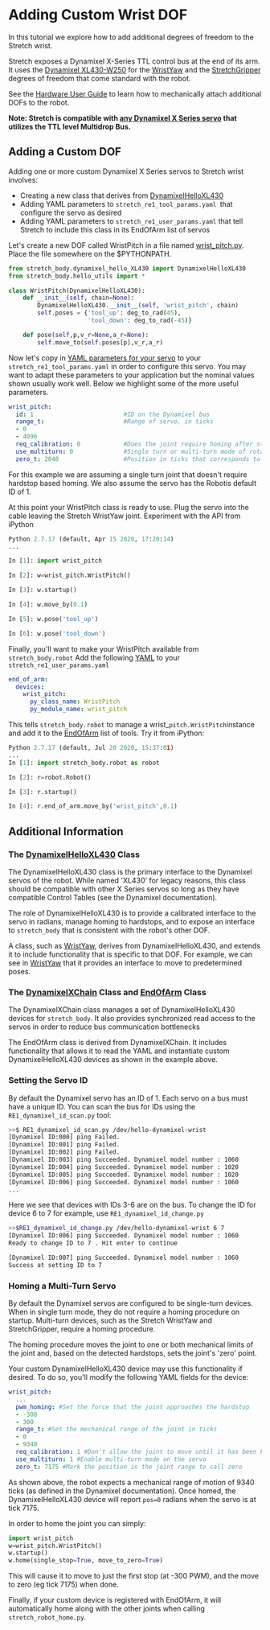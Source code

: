 
# Adding Custom Wrist DOF

In this tutorial we explore how to add additional degrees of freedom to the Stretch wrist. 

Stretch exposes a Dynamixel X-Series TTL control bus at the end of its arm. It uses the [Dynamixel XL430-W250](https://emanual.robotis.com/docs/en/dxl/x/xl430-w250/) for the [WristYaw](https://github.com/hello-robot/stretch_body/blob/master/body/stretch_body/wrist_yaw.py) and the [StretchGripper](https://github.com/hello-robot/stretch_body/blob/master/body/stretch_body/stretch_gripper.py)  degrees of freedom that come standard with the robot. 

See the [Hardware User Guide](https://docs.hello-robot.com/hardware_user_guide/#wrist) to learn how to mechanically attach additional DOFs to the robot.

**Note: Stretch is compatible with [any Dynamixel X Series servo](https://emanual.robotis.com/docs/en/dxl/x/) that utilizes the TTL level Multidrop Bus.**

## Adding a Custom DOF

Adding one or more custom Dynamixel X Series servos to Stretch wrist involves:

* Creating a new class that derives from [DynamixelHelloXL430](https://github.com/hello-robot/stretch_body/blob/master/body/stretch_body/dynamixel_hello_XL430.py)
* Adding YAML parameters to `stretch_re1_tool_params.yaml `that configure the servo as desired
* Adding YAML parameters to `stretch_re1_user_params.yaml` that tell Stretch to include this class in its EndOfArm list of servos

Let's create a new DOF called WristPitch in a file named [wrist_pitch.py](./wrist_pitch.py).  Place the file somewhere on the $PYTHONPATH.

```python
from stretch_body.dynamixel_hello_XL430 import DynamixelHelloXL430
from stretch_body.hello_utils import *

class WristPitch(DynamixelHelloXL430):
    def __init__(self, chain=None):
        DynamixelHelloXL430.__init__(self, 'wrist_pitch', chain)
        self.poses = {'tool_up': deg_to_rad(45),
                      'tool_down': deg_to_rad(-45)}

    def pose(self,p,v_r=None,a_r=None):
        self.move_to(self.poses[p],v_r,a_r)
```

Now let's copy in [YAML parameters for your servo](./stretch_re1_tool_params.yaml) to your `stretch_re1_tool_params.yaml` in order to configure this servo. You may want to adapt these parameters to your application but the nominal values shown usually work well. Below we highlight some of the more useful parameters.

```yaml
wrist_pitch:
  id: 1							#ID on the Dynamixel bus
  range_t:						#Range of servo, in ticks
  - 0
  - 4096
  req_calibration: 0			#Does the joint require homing after startup
  use_multiturn: 0				#Single turn or multi-turn mode of rotation
  zero_t: 2048					#Position in ticks that corresponds to zero radians
```

For this example we are assuming a single turn joint that doesn't require hardstop based homing. We also assume the servo has the Robotis default ID of 1.

At this point your WristPitch class is ready to use. Plug the servo into the cable leaving the Stretch WristYaw joint. Experiment with the API from iPython

```python
Python 2.7.17 (default, Apr 15 2020, 17:20:14) 
...

In [1]: import wrist_pitch

In [2]: w=wrist_pitch.WristPitch()

In [3]: w.startup()

In [4]: w.move_by(0.1)

In [5]: w.pose('tool_up')

In [6]: w.pose('tool_down')
```

Finally, you'll want to make your WristPitch available from `stretch_body.robot` Add the following [YAML](./stretch_re1_user_params.yaml) to your `stretch_re1_user_params.yaml`

```yaml
end_of_arm:
  devices:
    wrist_pitch:
      py_class_name: WristPitch
      py_module_name: wrist_pitch
```

This tells `stretch_body.robot` to manage a wrist_`pitch.WristPitch`instance and add it to the [EndOfArm](https://github.com/hello-robot/stretch_body/blob/master/body/stretch_body/end_of_arm.py) list of tools. Try it from iPython:

```python
Python 2.7.17 (default, Jul 20 2020, 15:37:01)
...
In [1]: import stretch_body.robot as robot

In [2]: r=robot.Robot()

In [3]: r.startup()

In [4]: r.end_of_arm.move_by('wrist_pitch',0.1)

```



## Additional Information

### The [DynamixelHelloXL430](https://github.com/hello-robot/stretch_body/blob/master/body/stretch_body/dynamixel_hello_XL430.py) Class

The DynamixelHelloXL430 class is the primary interface to the Dynamixel servos of the robot. While named 'XL430' for legacy reasons, this class should be compatible with other X Series servos so long as they have compatible Control Tables (see the Dynamixel documentation).

The role of DynamixelHelloXL430 is to provide a calibrated interface to the servo in radians, manage homing to hardstops, and to expose an interface to `stretch_body` that is consistent with the robot's other DOF. 

A class, such as [WristYaw](https://github.com/hello-robot/stretch_body/blob/master/body/stretch_body/wrist_yaw.py), derives from DynamixelHelloXL430, and extends it to include functionality that is specific to that DOF. For example, we can see in  [WristYaw](https://github.com/hello-robot/stretch_body/blob/master/body/stretch_body/wrist_yaw.py) that it provides an interface to move to predetermined poses.  

### The [DynamixelXChain](https://github.com/hello-robot/stretch_body/blob/master/body/stretch_body/dynamixel_X_chain.py) Class and [EndOfArm](https://github.com/hello-robot/stretch_body/blob/master/body/stretch_body/end_of_arm.py) Class

The DynamixelXChain class manages a set of DynamixelHelloXL430 devices for `stretch_body`. It also provides synchronized read access to the servos in order to reduce  bus communication bottlenecks

The EndOfArm class is derived from DynamixelXChain. It includes functionality that allows it to read the YAML and instantiate custom DynamixelHelloXL430 devices as shown in the example above.

### Setting the Servo ID

By default the Dynamixel servo has an ID of 1. Each servo on a bus must have a unique ID. You can scan the bus for IDs using the `RE1_dynamixel_id_scan.py` tool:

```bash
>>$ RE1_dynamixel_id_scan.py /dev/hello-dynamixel-wrist 
[Dynamixel ID:000] ping Failed.
[Dynamixel ID:001] ping Failed.
[Dynamixel ID:002] ping Failed.
[Dynamixel ID:003] ping Succeeded. Dynamixel model number : 1060
[Dynamixel ID:004] ping Succeeded. Dynamixel model number : 1020
[Dynamixel ID:005] ping Succeeded. Dynamixel model number : 1020
[Dynamixel ID:006] ping Succeeded. Dynamixel model number : 1060
...

```

Here we see that devices with IDs 3-6 are on the bus. To change the ID for device 6 to 7 for example, use `RE1_dynamixel_id_change.py`

```bash
>>$RE1_dynamixel_id_change.py /dev/hello-dynamixel-wrist 6 7
[Dynamixel ID:006] ping Succeeded. Dynamixel model number : 1060
Ready to change ID to 7 . Hit enter to continue

[Dynamixel ID:007] ping Succeeded. Dynamixel model number : 1060
Success at setting ID to 7
```



### Homing a Multi-Turn Servo

By default the Dynamixel servos are configured to be single-turn devices. When in single turn mode, they do not require a homing procedure on startup. Multi-turn devices, such as the Stretch WristYaw and StretchGripper, require a homing procedure.

The homing procedure moves the joint to one or both mechanical limits of the joint and, based on the detected hardstops, sets the joint's 'zero' point. 

Your custom DynamixelHelloXL430 device may use this functionality if desired. To do so, you'll modify the following YAML fields for the device:

```yaml
wrist_pitch:
  ...
  pwm_homing: #Set the force that the joint approaches the hardstop
  - -300
  - 300
  range_t: #Set the mechanical range of the joint in ticks
  - 0
  - 9340
  req_calibration: 1 #Don't allow the joint to move until it has been homed
  use_multiturn: 1 #Enable multi-turn mode on the servo
  zero_t: 7175 #Mark the position in the joint range to call zero
```

As shown above, the robot expects a mechanical range of motion of 9340 ticks (as defined in the Dynamixel documentation). Once homed, the DynamixelHelloXL430 device will report `pos=0` radians when the servo is at tick 7175. 

In order to home the joint you can simply:

```python
import wrist_pitch
w=wrist_pitch.WristPitch()
w.startup()
w.home(single_stop=True, move_to_zero=True)
```

This will cause it to move to just the first stop (at -300 PWM), and the move to zero (eg tick 7175) when done.

Finally, if your custom device is registered with EndOfArm, it will automatically home along with the other joints when calling `stretch_robot_home.py`.





